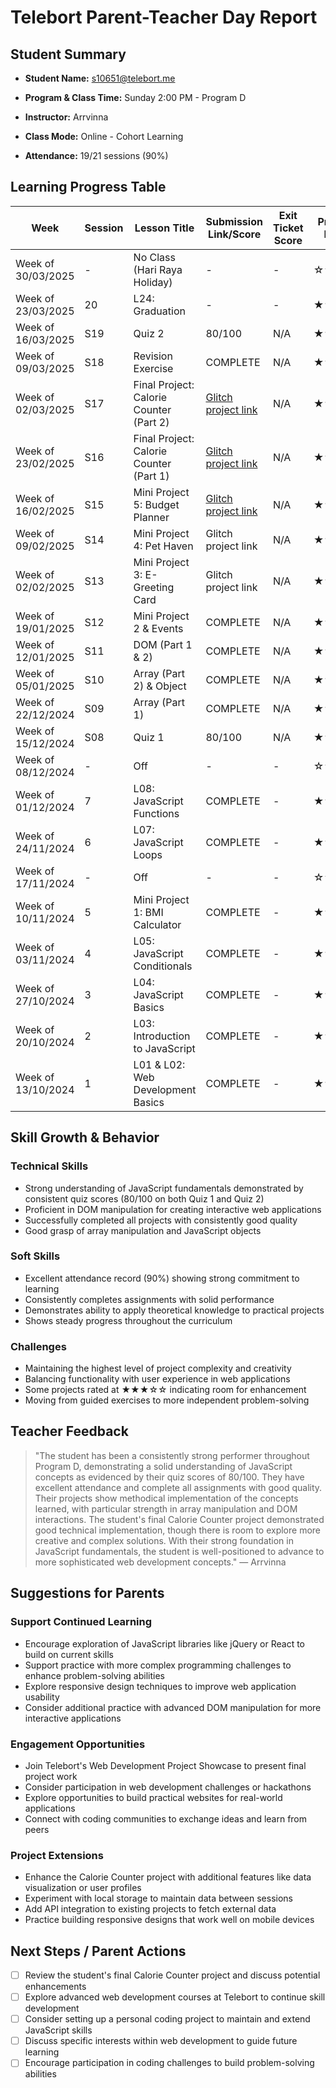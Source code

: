 # Telebort Parent-Teacher Day Report

## Student Summary

- **Student Name:** s10651@telebort.me

- **Program & Class Time:** Sunday 2:00 PM - Program D

- **Instructor:** Arrvinna

- **Class Mode:** Online - Cohort Learning

- **Attendance:** 19/21 sessions (90%)


## Learning Progress Table

| Week | Session | Lesson Title | Submission Link/Score | Exit Ticket Score | Progress Rating |
|------|---------|-------------|----------------------|-------------------|-----------------|
| Week of 30/03/2025 | - | No Class (Hari Raya Holiday) | - | - | ☆☆☆☆☆ |
| Week of 23/03/2025 | 20 | L24: Graduation | - | - | ★★★★☆ |
| Week of 16/03/2025 | S19 | Quiz 2 | 80/100 | N/A | ★★★★☆ |
| Week of 09/03/2025 | S18 | Revision Exercise | COMPLETE | N/A | ★★★☆☆ |
| Week of 02/03/2025 | S17 | Final Project: Calorie Counter (Part 2) | [Glitch project link](https://glitch.com/~plain-foregoing-velvet) | N/A | ★★★☆☆ |
| Week of 23/02/2025 | S16 | Final Project: Calorie Counter (Part 1) | [Glitch project link](https://glitch.com/~plain-foregoing-velvet) | N/A | ★★★☆☆ |
| Week of 16/02/2025 | S15 | Mini Project 5: Budget Planner | [Glitch project link](https://glitch.com/~plain-foregoing-velvet) | N/A | ★★★☆☆ |
| Week of 09/02/2025 | S14 | Mini Project 4: Pet Haven | Glitch project link | N/A | ★★★☆☆ |
| Week of 02/02/2025 | S13 | Mini Project 3: E-Greeting Card | Glitch project link | N/A | ★★★☆☆ |
| Week of 19/01/2025 | S12 | Mini Project 2 & Events | COMPLETE | N/A | ★★★☆☆ |
| Week of 12/01/2025 | S11 | DOM (Part 1 & 2) | COMPLETE | N/A | ★★★☆☆ |
| Week of 05/01/2025 | S10 | Array (Part 2) & Object | COMPLETE | N/A | ★★★☆☆ |
| Week of 22/12/2024 | S09 | Array (Part 1) | COMPLETE | N/A | ★★★★☆ |
| Week of 15/12/2024 | S08 | Quiz 1 | 80/100 | N/A | ★★★★☆ |
| Week of 08/12/2024 | - | Off | - | - | ☆☆☆☆☆ |
| Week of 01/12/2024 | 7 | L08: JavaScript Functions | COMPLETE | - | ★★★☆☆ |
| Week of 24/11/2024 | 6 | L07: JavaScript Loops | COMPLETE | - | ★★★★☆ |
| Week of 17/11/2024 | - | Off | - | - | ☆☆☆☆☆ |
| Week of 10/11/2024 | 5 | Mini Project 1: BMI Calculator | COMPLETE | - | ★★★☆☆ |
| Week of 03/11/2024 | 4 | L05: JavaScript Conditionals | COMPLETE | - | ★★★★☆ |
| Week of 27/10/2024 | 3 | L04: JavaScript Basics | COMPLETE | - | ★★★★☆ |
| Week of 20/10/2024 | 2 | L03: Introduction to JavaScript | COMPLETE | - | ★★★★☆ |
| Week of 13/10/2024 | 1 | L01 & L02: Web Development Basics | COMPLETE | - | ★★★☆☆ |

## Skill Growth & Behavior

### Technical Skills
- Strong understanding of JavaScript fundamentals demonstrated by consistent quiz scores (80/100 on both Quiz 1 and Quiz 2)
- Proficient in DOM manipulation for creating interactive web applications
- Successfully completed all projects with consistently good quality
- Good grasp of array manipulation and JavaScript objects

### Soft Skills
- Excellent attendance record (90%) showing strong commitment to learning
- Consistently completes assignments with solid performance
- Demonstrates ability to apply theoretical knowledge to practical projects
- Shows steady progress throughout the curriculum

### Challenges
- Maintaining the highest level of project complexity and creativity
- Balancing functionality with user experience in web applications
- Some projects rated at ★★★☆☆ indicating room for enhancement
- Moving from guided exercises to more independent problem-solving

## Teacher Feedback
> "The student has been a consistently strong performer throughout Program D, demonstrating a solid understanding of JavaScript concepts as evidenced by their quiz scores of 80/100. They have excellent attendance and complete all assignments with good quality. Their projects show methodical implementation of the concepts learned, with particular strength in array manipulation and DOM interactions. The student's final Calorie Counter project demonstrated good technical implementation, though there is room to explore more creative and complex solutions. With their strong foundation in JavaScript fundamentals, the student is well-positioned to advance to more sophisticated web development concepts." — Arrvinna

## Suggestions for Parents

### Support Continued Learning
- Encourage exploration of JavaScript libraries like jQuery or React to build on current skills
- Support practice with more complex programming challenges to enhance problem-solving abilities
- Explore responsive design techniques to improve web application usability
- Consider additional practice with advanced DOM manipulation for more interactive applications

### Engagement Opportunities
- Join Telebort's Web Development Project Showcase to present final project work
- Consider participation in web development challenges or hackathons
- Explore opportunities to build practical websites for real-world applications
- Connect with coding communities to exchange ideas and learn from peers

### Project Extensions
- Enhance the Calorie Counter project with additional features like data visualization or user profiles
- Experiment with local storage to maintain data between sessions
- Add API integration to existing projects to fetch external data
- Practice building responsive designs that work well on mobile devices

## Next Steps / Parent Actions
- [ ] Review the student's final Calorie Counter project and discuss potential enhancements
- [ ] Explore advanced web development courses at Telebort to continue skill development
- [ ] Consider setting up a personal coding project to maintain and extend JavaScript skills
- [ ] Discuss specific interests within web development to guide future learning
- [ ] Encourage participation in coding challenges to build problem-solving abilities
